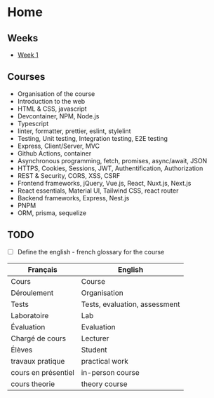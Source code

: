 # Home

## Weeks

- [Week 1](./weeks/week-1/index.md)

## Courses

- Organisation of the course
- Introduction to the web
- HTML & CSS, javascript
- Devcontainer, NPM, Node.js
- Typescript
- linter, formatter, prettier, eslint, stylelint
- Testing, Unit testing, Integration testing, E2E testing
- Express, Client/Server, MVC
- Github Actions, container
- Asynchronous programming, fetch, promises, async/await, JSON
- HTTPS, Cookies, Sessions, JWT, Authentification, Authorization
- REST & Security, CORS, XSS, CSRF
- Frontend frameworks, jQuery, Vue.js, React, Nuxt.js, Next.js
- React essentials, Material UI, Tailwind CSS, react router
- Backend frameworks, Express, Nest.js
- PNPM
- ORM, prisma, sequelize

## TODO

- [ ] Define the english - french glossary for the course

|       Français      | English          |
|---------------------|------------------|
| Cours               | Course           |
| Déroulement         | Organisation     |
| Tests               | Tests, evaluation, assessment            |
| Laboratoire         | Lab              |
| Évaluation          | Evaluation       |
| Chargé de cours     | Lecturer         |
| Élèves              | Student          |
| travaux pratique    | practical work   |
| cours en présentiel | in-person course |
| cours theorie       | theory course    |
